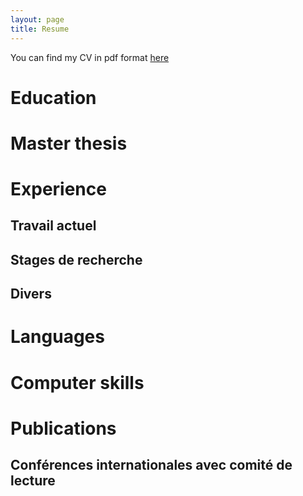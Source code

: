 ```yaml
---
layout: page
title: Resume
---
```


You can find my CV in pdf format [here](CVHallifax.pdf)

Education
=========

Master thesis
=============

Experience
==========

Travail actuel
--------------

Stages de recherche
-------------------

Divers
------

Languages
=========

Computer skills
===============

Publications
============

Conférences internationales avec comité de lecture
--------------------------------------------------

